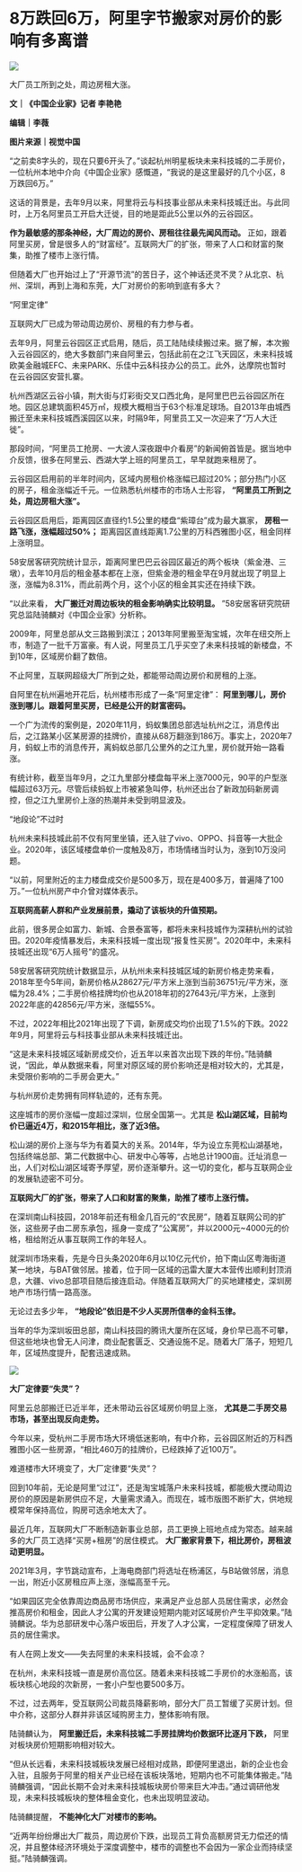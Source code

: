 # 8万跌回6万，阿里字节搬家对房价的影响有多离谱

![](https://inews.gtimg.com/om_bt/OGPgVP48kiIogKGsrWpHgT-c4lIqK5HhX47jCxfI2uhNsAA/1000)

大厂员工所到之处，周边房租大涨。

**文｜《中国企业家》记者 李艳艳**

**编辑｜李薇**

**图片来源｜视觉中国**

“之前卖8字头的，现在只要6开头了。”谈起杭州明星板块未来科技城的二手房价，一位杭州本地中介向《中国企业家》感慨道，“我说的是这里最好的几个小区，8万跌回6万。”

这话的背景是，去年9月以来，阿里将云与科技事业部从未来科技城迁出。与此同时，上万名阿里员工开启大迁徙，目的地是距此5公里以外的云谷园区。

**作为最敏感的那条神经，大厂周边的房价、房租往往最先闻风而动。**
正如，跟着阿里买房，曾是很多人的“财富经”。互联网大厂的扩张，带来了人口和财富的聚集，助推了楼市上涨行情。

但随着大厂也开始过上了“开源节流”的苦日子，这个神话还灵不灵？从北京、杭州、深圳，再到上海和东莞，大厂对房价的影响到底有多大？

“阿里定律”

互联网大厂已成为带动周边房价、房租的有力参与者。

去年9月，阿里云谷园区正式启用，随后，员工陆陆续续搬过来。据了解，本次搬入云谷园区的，绝大多数部门来自阿里云，包括此前在之江飞天园区，未来科技城欧美金融城EFC、未来PARK、乐佳中云&科技办公的员工。此外，达摩院也暂时在云谷园区安营扎寨。

杭州西湖区云谷小镇，荆大街与灯彩街交叉口西北角，是阿里巴巴云谷园区所在地。园区总建筑面积45万㎡，规模大概相当于63个标准足球场。自2013年由城西搬迁至未来科技城西溪园区以来，时隔9年，阿里员工又一次迎来了“万人大迁徙”。

那段时间，“阿里员工抢房、一大波人深夜跟中介看房”的新闻俯首皆是。据当地中介反馈，很多在阿里云、西湖大学上班的阿里员工，早早就跑来租房了。

云谷园区启用前的半年时间内，区域内房租价格涨幅已超过20%；部分热门小区的房子，租金涨幅近千元。一位熟悉杭州楼市的市场人士形容，
**“阿里员工所到之处，周边房租大涨”。**

云谷园区启用后，距离园区直径约1.5公里的楼盘“紫璋台”成为最大赢家， **房租一路飞涨，涨幅超过50%；**
距离园区直线距离1.7公里的万科西雅图小区，租金同样上涨明显。

58安居客研究院统计显示，距离阿里巴巴云谷园区最近的两个板块（紫金港、三墩），去年10月后的租金基本都在上涨，但紫金港的租金早在9月就出现了明显上涨，涨幅为8.31%，而此前两个月，这个小区的租金其实还在持续下跌。

“以此来看， **大厂搬迁对周边板块的租金影响确实比较明显。** ”58安居客研究院研究总监陆骑麟对《中国企业家》分析称。

2009年，阿里总部从文三路搬到滨江；2013年阿里搬至淘宝城，次年在纽交所上市，制造了一批千万富豪。有人说，阿里员工几乎买空了未来科技城的新楼盘，不到10年，区域房价翻了数倍。

不止阿里，互联网超级大厂所到之处，都能带动周边房价和房租的上涨。

自阿里在杭州遍地开花后，杭州楼市形成了一条“阿里定律”： **阿里到哪儿，房价涨到哪儿。跟着阿里买房，已经是公开的财富密码。**

一个广为流传的案例是，2020年11月，蚂蚁集团总部选址杭州之江，消息传出后，之江路某小区某房源的挂牌价，直接从68万翻涨到186万。事实上，2020年7月，蚂蚁上市的消息传开，离蚂蚁总部几公里外的之江九里，房价就开始一路看涨。

有统计称，截至当年9月，之江九里部分楼盘每平米上涨7000元，90平的户型涨幅超过63万元。尽管后续蚂蚁上市被紧急叫停，杭州还出台了新政加码新房调控，但之江九里房价上涨的热潮并未受到明显波及。

“地段论”不过时

杭州未来科技城此前不仅有阿里坐镇，还入驻了vivo、OPPO、抖音等一大批企业。2020年，该区域楼盘单价一度触及8万，市场情绪当时认为，涨到10万没问题。

“以前，阿里附近的主力楼盘成交价是500多万，现在是400多万，普遍降了100万。”一位杭州房产中介曾对媒体表示。

**互联网高薪人群和产业发展前景，撬动了该板块的升值预期。**

此前，很多房企如富力、新城、合景泰富等，都将未来科技城作为深耕杭州的试验田。2020年疫情暴发后，未来科技城一度出现“报复性买房”。2020年中，未来科技城还出现“6万人摇号”的盛况。

58安居客研究院统计数据显示，从杭州未来科技城区域的新房价格走势来看，2018年至今5年间，新房价格从28627元/平方米上涨到当前36751元/平方米，涨幅为28.4%；二手房价格挂牌均价也从2018年初的27643元/平方米，上涨到2022年底的42856元/平方米，涨幅55%。

不过，2022年相比2021年出现了下调，新房成交均价出现了1.5%的下跌。2022年9月，阿里将云与科技事业部从未来科技城迁出。

“这是未来科技城区域新房成交价，近五年以来首次出现下跌的年份。”陆骑麟说，“因此，单从数据来看，阿里对原区域的房价影响还是相对较大的，尤其是，未受限价影响的二手房会更大。”

与杭州房价走势拥有同样轨迹的，还有东莞。

这座城市的房价涨幅一度超过深圳，位居全国第一。尤其是 **松山湖区域，目前均价已逼近4万，和2015年相比，涨了近3倍。**

松山湖的房价上涨与华为有着莫大的关系。2014年，华为设立东莞松山湖基地，包括终端总部、第二代数据中心、研发中心等等，占地总计1900亩。迁址消息一出，人们对松山湖区域寄予厚望，房价逐渐攀升。这一切的变化，都与互联网企业的发展轨迹密不可分。

**互联网大厂的扩张，带来了人口和财富的聚集，助推了楼市上涨行情。**

在深圳南山科技园，2018年前还有租金几百元的“农民房”，随着互联网公司的扩张，这些房子由二房东承包，摇身一变成了“公寓房”，并以2000元~4000元的价格，租给附近从事互联网工作的年轻人。

就深圳市场来看，先是今日头条2020年6月以10亿元代价，拍下南山区粤海街道某一地块，与BAT做邻居。接着，位于同一区域的迅雷大厦大本营传出顺利封顶消息，大疆、vivo总部项目随后接连启动。伴随着互联网大厂的买地建楼史，深圳房地产市场行情一路高涨。

无论过去多少年， **“地段论”依旧是不少人买房所信奉的金科玉律。**

当年的华为深圳坂田总部，南山科技园的腾讯大厦所在区域，身价早已高不可攀，但这些地块也曾无人问津，商业配套匮乏、交通设施不足。随着大厂落子，短短几年，区域热度提升，配套迅速成熟。

![](https://inews.gtimg.com/om_bt/Oc8hheZQi6_6azrwoH_16q_uETsnWWwxZbMg1o3PBBmjkAA/1000)

**大厂定律要“失灵”？**

阿里云总部搬迁已近半年，还未带动云谷区域房价明显上涨， **尤其是二手房交易市场，甚至出现反向走势。**

今年以来，受杭州二手房市场大环境低迷影响，有中介称，云谷园区附近的万科西雅图小区一些房源，“相比460万的挂牌价，已经跌掉了近100万”。

难道楼市大环境变了，大厂定律要“失灵”？

回到10年前，无论是阿里“过江”，还是淘宝城落户未来科技城，都能极大搅动周边房价的原因是新房供应不足，大量需求涌入。而现在，城市版图不断扩大，供地规模常年保持高位，购房可选余地太大了。

最近几年，互联网大厂不断制造新事业总部，员工更换上班地点成为常态。越来越多的大厂员工选择“买房+租房”的居住模式。
**大厂搬家背景下，相比房价，房租波动更明显。**

2021年3月，字节跳动宣布，上海电商部门将选址在杨浦区，与B站做邻居，消息一出，附近小区房租应声上涨，涨幅高至千元。

“如果园区完全依靠周边商品房市场供应，来满足产业总部人员居住需求，必然会推高房价和租金，因此人才公寓的开发建设短期内能对区域房价产生平抑效果。”陆骑麟说。华为总部研发中心落户坂田后，开发了人才公寓，一定程度保障了研发人员的居住需求。

有人在网上发文——失去阿里的未来科技城，会不会凉？

在杭州，未来科技城一直是房价高位区。随着未来科技城二手房价的水涨船高，该板块核心地段的次新房，一套小户型也要500多万。

不过，过去两年，受互联网公司裁员降薪影响，部分大厂员工暂缓了买房计划。但中介称，这部分人群并非该区域购房主力，整体影响有限。

陆骑麟认为， **阿里搬迁后，未来科技城二手房挂牌均价数据环比逐月下跌，** 阿里对板块房价短期影响相对较大。

“但从长远看，未来科技城板块发展已经相对成熟，即便阿里退出，新的企业也会入驻，且服务于阿里的相关产业已经在该板块落地，短期内也不可能集体搬走。”陆骑麟强调，“因此长期不会对未来科技城板块房价带来巨大冲击。”通过调研他发现，未来科技城板块的整体租金变化，也未出现明显波动。

陆骑麟提醒， **不能神化大厂对楼市的影响。**

“近两年纷纷爆出大厂裁员，周边房价下跌，出现员工背负高额房贷无力偿还的情况，并且整体经济环境处于深度调整中，楼市的调整也不会因为一家企业而持续坚挺。”陆骑麟强调。

